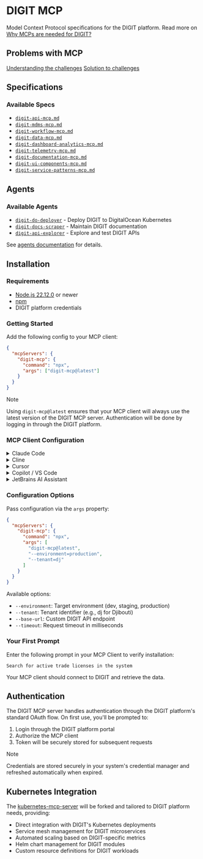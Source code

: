 # DIGIT MCP

Model Context Protocol specifications for the DIGIT platform. Read more on [Why MCPs are needed for DIGIT?](./why-mcp.md)

## Problems with MCP

[Understanding the challenges](./problems-with-mcp.md)
[Solution to challenges](./solution-for-mcp.md)

## Specifications

### Available Specs

- [`digit-api-mcp.md`](./spec/digit-api-mcp.md)
- [`digit-mdms-mcp.md`](./spec/digit-mdms-mcp.md)
- [`digit-workflow-mcp.md`](./spec/digit-workflow-mcp.md)
- [`digit-data-mcp.md`](./spec/digit-data-mcp.md)
- [`digit-dashboard-analytics-mcp.md`](./spec/digit-dashboard-analytics-mcp.md)
- [`digit-telemetry-mcp.md`](./spec/digit-telemetry-mcp.md)
- [`digit-documentation-mcp.md`](./spec/digit-documentation-mcp.md)
- [`digit-ui-components-mcp.md`](./spec/digit-ui-components-mcp.md)
- [`digit-service-patterns-mcp.md`](./spec/digit-service-patterns-mcp.md)

## Agents

### Available Agents

- [`digit-do-deployer`](./agents/digit-do-deployer.json) - Deploy DIGIT to DigitalOcean Kubernetes
- [`digit-docs-scraper`](./agents/digit-docs-scraper.json) - Maintain DIGIT documentation
- [`digit-api-explorer`](./agents/digit-api-explorer.json) - Explore and test DIGIT APIs

See [agents documentation](./agents/README.md) for details.

## Installation

### Requirements

- [Node.js 22.12.0](https://nodejs.org/) or newer
- [npm](https://www.npmjs.com/)
- DIGIT platform credentials

### Getting Started

Add the following config to your MCP client:

```json
{
  "mcpServers": {
    "digit-mcp": {
      "command": "npx",
      "args": ["digit-mcp@latest"]
    }
  }
}
```

> [!NOTE]  
> Using `digit-mcp@latest` ensures that your MCP client will always use the latest version of the DIGIT MCP server.
> Authentication will be done by logging in through the DIGIT platform.

### MCP Client Configuration

<details>
  <summary>Claude Code</summary>
    Use the Claude Code CLI to add the DIGIT MCP server:

```bash
claude mcp add digit-mcp npx digit-mcp@latest
```

</details>

<details>
  <summary>Cline</summary>
  Follow https://docs.cline.bot/mcp/configuring-mcp-servers and use the config provided above.
</details>

<details>
  <summary>Cursor</summary>

Go to `Cursor Settings` -> `MCP` -> `New MCP Server`. Use the config provided above.

</details>

<details>
  <summary>Copilot / VS Code</summary>
  Follow the MCP install guide, with the standard config from above. You can also install the DIGIT MCP server using the VS Code CLI:
  
  ```bash
  code --add-mcp '{"name":"digit-mcp","command":"npx","args":["digit-mcp@latest"]}'
  ```
</details>

<details>
  <summary>JetBrains AI Assistant</summary>

Go to `Settings | Tools | AI Assistant | Model Context Protocol (MCP)` -> `Add`. Use the config provided above.

</details>

### Configuration Options

Pass configuration via the `args` property:

```json
{
  "mcpServers": {
    "digit-mcp": {
      "command": "npx",
      "args": [
        "digit-mcp@latest",
        "--environment=production",
        "--tenant=dj"
      ]
    }
  }
}
```

Available options:
- `--environment`: Target environment (dev, staging, production)
- `--tenant`: Tenant identifier (e.g., dj for Djibouti)
- `--base-url`: Custom DIGIT API endpoint
- `--timeout`: Request timeout in milliseconds

### Your First Prompt

Enter the following prompt in your MCP Client to verify installation:

```
Search for active trade licenses in the system
```

Your MCP client should connect to DIGIT and retrieve the data.

## Authentication

The DIGIT MCP server handles authentication through the DIGIT platform's standard OAuth flow. On first use, you'll be prompted to:

1. Login through the DIGIT platform portal
2. Authorize the MCP client
3. Token will be securely stored for subsequent requests

> [!NOTE]  
> Credentials are stored securely in your system's credential manager and refreshed automatically when expired.

## Kubernetes Integration

The [kubernetes-mcp-server](https://github.com/containers/kubernetes-mcp-server) will be forked and tailored to DIGIT platform needs, providing:

- Direct integration with DIGIT's Kubernetes deployments
- Service mesh management for DIGIT microservices
- Automated scaling based on DIGIT-specific metrics
- Helm chart management for DIGIT modules
- Custom resource definitions for DIGIT workloads